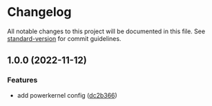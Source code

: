 # Changelog

All notable changes to this project will be documented in this file. See [standard-version](https://github.com/conventional-changelog/standard-version) for commit guidelines.

## 1.0.0 (2022-11-12)


### Features

* add powerkernel config ([dc2b366](https://github.com/powerkernel/tsconfig/commit/dc2b36631f5e630fb5aa4439f8bde92452f10b27))
